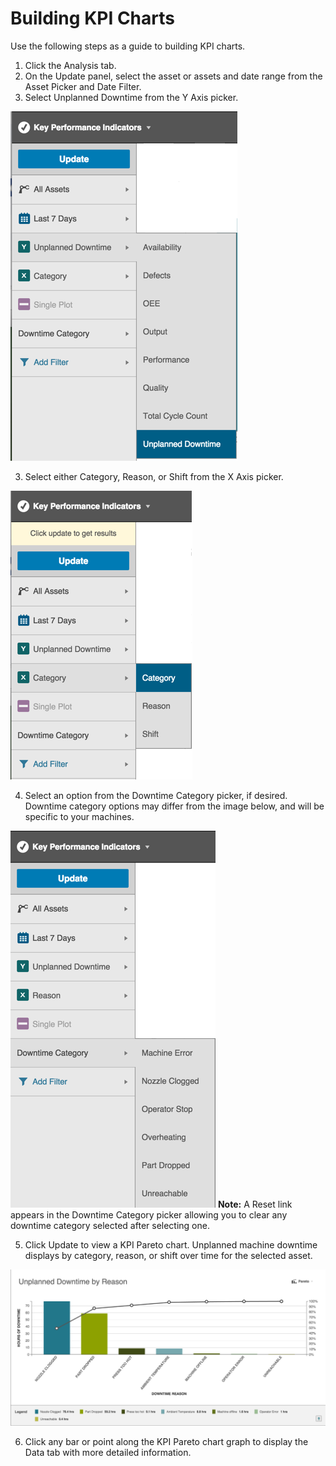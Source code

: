 # Building KPI Charts

 Use the following steps as a guide to building KPI charts.
 
 1. Click the Analysis tab.
 2. On the Update panel, select the asset or assets and date range from the Asset Picker and Date Filter.
 3. Select Unplanned Downtime from the Y Axis picker.
 
 ![](downtimeYAxisPicker.png)
 
 3. Select either Category, Reason, or Shift from the X Axis picker.
 
 ![](downtimeXAxisPicker.png)
 
 4. Select an option from the Downtime Category picker, if desired. Downtime category options may differ from the image below, and will be specific to your machines.
  
![](downtimeCategoryPicker.png) 
 **Note:** A Reset link appears in the Downtime Category picker allowing you to clear any downtime category selected after selecting one.
 
 5. Click Update to view a KPI Pareto chart. Unplanned machine downtime displays by category, reason, or shift over time for the selected asset.

![](analysisTabKpiDowntimeParetoChart.png)

 6. Click any bar or point along the KPI Pareto chart graph to display the Data tab with more detailed information.